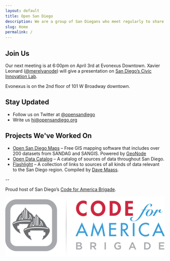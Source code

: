 ```yaml
---
layout: default
title: Open San Diego
description: We are a group of San Diegans who meet regularly to share knowledge and collaborate on projects to make our region a better place to live.
slug: Home
permalink: /
---
```


<!-- ## Help us help Mayor-elect Faulconer

The city is considering erasing all emails older than one year old. We think this is a mistake. Read [our letter to Mayor-elect Faulconer](/revoke-ar-90-67) and cosign it if you agree.
 -->
## Join Us

Our next meeting is at 6:00pm on April 3rd at Evonexus Downtown. Xavier Leonard ([@merelyanode](https://twitter.com/merelyanode)) will give a presentation on [San Diego’s Civic Innovation Lab](https://twitter.com/SDCivicLab).

Evonexus is on the 2nd floor of 101 W Broadway downtown.

## Stay Updated

* Follow us on Twitter at [@opensandiego](http://twitter.com/opensandiego)
* Write us hi@opensandiego.org

## Projects We've Worked On

* [Open San Diego Maps](http://maps.opensandiego.org) – Free GIS mapping software that includes over 200 datasets from SANDAG and SANGIS. Powered by [GeoNode](http://geonode.org)
* [Open Data Catalog](http://catalog.opensandiego.org) – A catalog of sources of data throughout San Diego. 
* [Flashlight](http://flashlight.opensandiego.org) – A collection of links to sources of all kinds of data relevant to the San Diego region. Compiled by [Dave Maass](https://twitter.com/DaveMaass).

--

<div class="text-center">
  <p>Proud host of San Diego’s <a href="http://brigade.codeforamerica.org">Code for America Brigade</a>.</p>
</div>

<div class="row">
  <div class="col-sm-6 col-sm-offset-3">
    <a href="http://brigade.codeforamerica.org"><img src="/img/CfA_Brigade_logo.png"></a>
  </div>
</div>